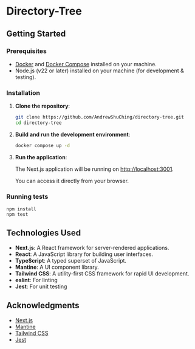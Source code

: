 # Directory-Tree

## Getting Started

### Prerequisites

- [Docker](https://www.docker.com/) and [Docker Compose](https://docs.docker.com/compose/) installed on your machine.
- Node.js (v22 or later) installed on your machine (for development & testing).

### Installation

1. **Clone the repository**:

   ```bash
   git clone https://github.com/AndrewShuChing/directory-tree.git
   cd directory-tree
   ```

3. **Build and run the development environment**:

   ```bash
   docker compose up -d
   ```

4. **Run the application**:

   The Next.js application will be running on [http://localhost:3001](http://localhost:3001).

   You can access it directly from your browser.

### Running tests

    npm install
    npm test

## Technologies Used

- **Next.js**: A React framework for server-rendered applications.
- **React**: A JavaScript library for building user interfaces.
- **TypeScript**: A typed superset of JavaScript.
- **Mantine**: A UI component library.
- **Tailwind CSS**: A utility-first CSS framework for rapid UI development.
- **eslint**: For linting
- **Jest**: For unit testing

## Acknowledgments

- [Next.js](https://nextjs.org/)
- [Mantine](https://mantine.dev/)
- [Tailwind CSS](https://tailwindcss.com/)
- [Jest](https://jestjs.io/)
